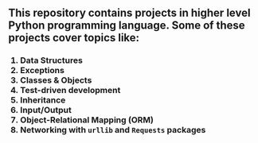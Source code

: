 <h2>This repository contains projects in higher level Python programming language. Some of these projects cover topics like:</h2>
<ol><h3>
<li>Data Structures</li>
<li>Exceptions</li>
<li>Classes & Objects</li>
<li>Test-driven development</li>
<li>Inheritance</li>
<li>Input/Output</li>
<li>Object-Relational Mapping (ORM)</li>
<li>Networking with <code>urllib</code> and <code>Requests</code> packages</li>
</h3></ol>
